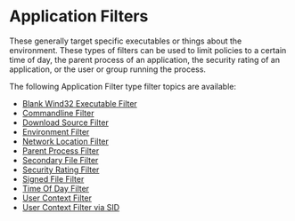 [title]: # (Application)
[tags]: # (filter types)
[priority]: # (1)
# Application Filters

These generally target specific executables or things about the environment. These types of filters can be used to limit policies to a certain time of day, the parent process of an application, the security rating of an application, or the user or group running the process.

The following Application Filter type filter topics are available:

* [Blank Wind32 Executable Filter](blank-win32-exe.md)
* [Commandline Filter](cmdline.md)
* [Download Source Filter](download-source.md)
* [Environment Filter](envar.md)
* [Network Location Filter](network-location.md)
* [Parent Process Filter](parent-process.md)
* [Secondary File Filter](secondaryfilefilters.md)
* [Security Rating Filter](security-ratings.md)
* [Signed File Filter](signed-file.md)
* [Time Of Day Filter](time-of-day.md)
* [User Context Filter](user-context.md)
* [User Context Filter via SID](user-context.md)